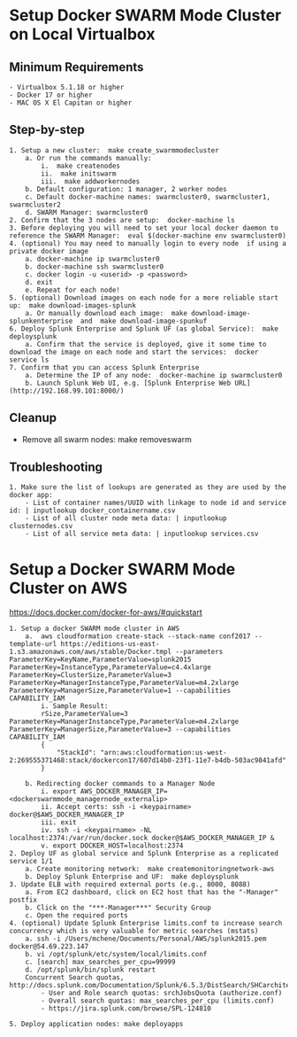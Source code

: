 
# Setup Docker SWARM Mode Cluster on Local Virtualbox
## Minimum Requirements
	- Virtualbox 5.1.18 or higher
	- Docker 17 or higher
	- MAC OS X El Capitan or higher

## Step-by-step
	1. Setup a new cluster:  make create_swarmmodecluster 
		a. Or run the commands manually:
			i.  make createnodes 
			ii.  make initswarm 
			iii.  make addworkernodes 
		b. Default configuration: 1 manager, 2 worker nodes
		c. Default docker-machine names: swarmcluster0, swarmcluster1, swarmcluster2
		d. SWARM Manager: swarmcluster0
	2. Confirm that the 3 nodes are setup:  docker-machine ls 
	3. Before deploying you will need to set your local docker daemon to reference the SWARM Manager:  eval $(docker-machine env swarmcluster0) 
	4. (optional) You may need to manually login to every node  if using a private docker image
		a. docker-machine ip swarmcluster0
		b. docker-machine ssh swarmcluster0
		c. docker login -u <userid> -p <password>
		d. exit
		e. Repeat for each node!
	5. (optional) Download images on each node for a more reliable start up:  make download-images-splunk 
		a. Or manually download each image:  make download-image-splunkenterprise  and  make download-image-spunkuf 
	6. Deploy Splunk Enterprise and Splunk UF (as global Service):  make deploysplunk 
		a. Confirm that the service is deployed, give it some time to download the image on each node and start the services:  docker service ls 
	7. Confirm that you can access Splunk Enterprise
		a. Determine the IP of any node:  docker-machine ip swarmcluster0 
		b. Launch Splunk Web UI, e.g. [Splunk Enterprise Web URL] (http://192.168.99.101:8000/)

## Cleanup
- Remove all swarm nodes:  make removeswarm 

## Troubleshooting
    1. Make sure the list of lookups are generated as they are used by the docker app:
		- List of container names/UUID with linkage to node id and service id: | inputlookup docker_containername.csv
		- List of all cluster node meta data: | inputlookup clusternodes.csv
		- List of all service meta data: | inputlookup services.csv

# Setup a Docker SWARM Mode Cluster on AWS
https://docs.docker.com/docker-for-aws/#quickstart

	1. Setup a docker SWARM mode cluster in AWS
		a.  aws cloudformation create-stack --stack-name conf2017 --template-url https://editions-us-east-1.s3.amazonaws.com/aws/stable/Docker.tmpl --parameters ParameterKey=KeyName,ParameterValue=splunk2015 ParameterKey=InstanceType,ParameterValue=c4.4xlarge ParameterKey=ClusterSize,ParameterValue=3 ParameterKey=ManagerInstanceType,ParameterValue=m4.2xlarge ParameterKey=ManagerSize,ParameterValue=1 --capabilities CAPABILITY_IAM 
			i. Sample Result:
			rSize,ParameterValue=3 ParameterKey=ManagerInstanceType,ParameterValue=m4.2xlarge ParameterKey=ManagerSize,ParameterValue=3 --capabilities CAPABILITY_IAM
			{
			    "StackId": "arn:aws:cloudformation:us-west-2:269555371468:stack/dockercon17/607d14b0-23f1-11e7-b4db-503ac9841afd"
			}
			
		b. Redirecting docker commands to a Manager Node
			i. export AWS_DOCKER_MANAGER_IP=<dockerswarmmode_managernode_externalip>
			ii. Accept certs: ssh -i <keypairname> docker@$AWS_DOCKER_MANAGER_IP
			iii. exit
			iv. ssh -i <keypairname> -NL localhost:2374:/var/run/docker.sock docker@$AWS_DOCKER_MANAGER_IP &
			v. export DOCKER_HOST=localhost:2374
	2. Deploy UF as global service and Splunk Enterprise as a replicated service 1/1
		a. Create monitoring network:  make createmonitoringnetwork-aws 
		b. Deploy Splunk Enterprise and UF:  make deploysplunk 	
	3. Update ELB with required external ports (e.g., 8000, 8088)
		a. From EC2 dashboard, click on EC2 host that has the "-Manager" postfix
		b. Click on the "***-Manager***" Security Group
		c. Open the required ports
	4. (optional) Update Splunk Enterprise limits.conf to increase search concurrency which is very valuable for metric searches (mstats)
		a. ssh -i /Users/mchene/Documents/Personal/AWS/splunk2015.pem docker@54.69.223.147
		b. vi /opt/splunk/etc/system/local/limits.conf
		c. [search] max_searches_per_cpu=99999
		d. /opt/splunk/bin/splunk restart
		Concurrent Search quotas, http://docs.splunk.com/Documentation/Splunk/6.5.3/DistSearch/SHCarchitecture
			- User and Role search quotas: srchJobsQuota (authorize.conf)
			- Overall search quotas: max_searches_per_cpu (limits.conf)
			- https://jira.splunk.com/browse/SPL-124810
		
	5. Deploy application nodes: make deployapps

